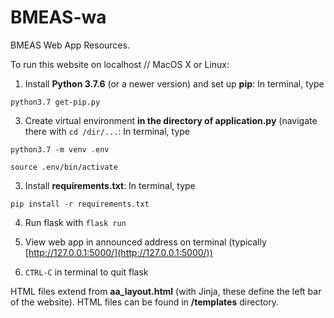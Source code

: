 # BMEAS-wa
BMEAS Web App Resources.

To run this website on localhost // MacOS X or Linux:

1. Install __Python 3.7.6__ (or a newer version) and set up __pip__: In terminal, type 

`python3.7 get-pip.py`

3. Create virtual environment __in the directory of application.py__ (navigate there with `cd /dir/...`: In terminal, type

  `python3.7 -m venv .env`
  
   `source .env/bin/activate`
   
3. Install __requirements.txt__: In terminal, type

`pip install -r requirements.txt`

4. Run flask with `flask run`

5. View web app in announced address on terminal (typically [http://127.0.0.1:5000/](http://127.0.0.1:5000/))

6. `CTRL-C` in terminal to quit flask 

HTML files extend from __aa_layout.html__ (with Jinja, these define the left bar of the website). HTML files can be found in __/templates__ directory. 
